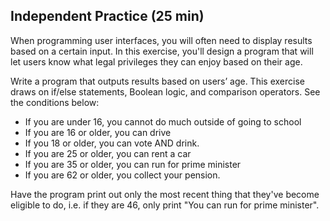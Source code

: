 ## Independent Practice (25 min)

When programming user interfaces, you will often need to display results based on a certain input. In this exercise, you'll design a program that will let users know what legal privileges they can enjoy based on their age.

Write a program that outputs results based on users’ age. This exercise draws on if/else statements, Boolean logic, and comparison operators. See the conditions below:

- If you are under 16, you cannot do much outside of going to school
- If you are 16 or older, you can drive
- If you 18 or older, you can vote AND drink.
- If you are 25 or older, you can rent a car
- If you are 35 or older, you can run for prime minister
- If you are 62 or older, you collect your pension.

Have the program print out only the most recent thing that they've become eligible to do, i.e. if they are 46, only print "You can run for prime minister".
